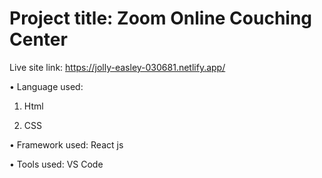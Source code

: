 # Project title: Zoom Online Couching Center


Live site link: https://jolly-easley-030681.netlify.app/


•	Language used: 

1. Html
 
2. CSS
                                 
•	Framework used: React js


•	Tools used: VS Code



